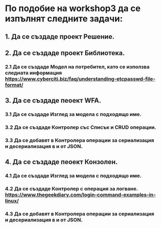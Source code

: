 # По подобие на workshop3 да се изпълнят следните задачи:
## 1. Да се създаде проект Решение.
## 2. Да се създаде проект Библиотека.
### 2.1 Да се създаде Модел на потребител, като се използва следната информация https://www.cyberciti.biz/faq/understanding-etcpasswd-file-format/  
## 3. Да се създаде пеоект WFA.
### 3.1 Да се създаде Изглед за модела с подходящо име.
### 3.2 Да се създаде Контролер със Списък и CRUD операции.
### 3.3 Да се добавят в Контролера операции за сериализация и десериализация в и от JSON.
## 4. Да се създаде пеоект Конзолен.
### 4.1 Да се създаде Изглед за модела с подходящо име.
### 4.2 Да се създаде Контролер с операция за логване. https://www.thegeekdiary.com/login-command-examples-in-linux/
### 4.3 Да се добавят в Контролера операции за сериализация и десериализация в и от JSON.
